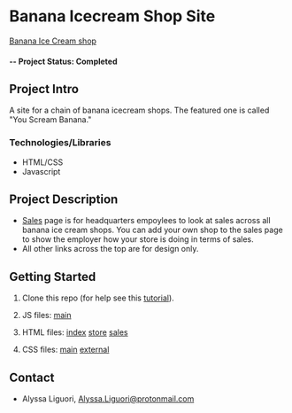 # Banana Icecream Shop Site

[Banana Ice Cream shop](https://ali0003433.github.io/banana-icecream-shop/)

#### -- Project Status: Completed

## Project Intro
A site for a chain of banana icecream shops. The featured one is called "You Scream Banana."

### Technologies/Libraries

* HTML/CSS 
* Javascript
 

## Project Description
- [Sales](https://ali0003433.github.io/banana-icecream-shop-page/sales.html) page is for headquarters empoylees to look at sales across all banana ice cream shops. You can add your own shop to the sales page to show the employer how your store is doing in terms of sales. 
- All other links across the top are for design only. 

## Getting Started

1. Clone this repo (for help see this [tutorial](https://help.github.com/articles/cloning-a-repository/)).

2. JS files:
[main](https://github.com/ali0003433/banana-icecream-shop/blob/master/main.js)

3. HTML files:
[index](https://github.com/ali0003433/banana-icecream-shop/blob/master/index.html)
[store](https://github.com/ali0003433/banana-icecream-shop/blob/master/store.html)
[sales](https://github.com/ali0003433/banana-icecream-shop/blob/master/sales.html)

4. CSS files: 
[main](https://github.com/ali0003433/banana-icecream-shop/blob/master/main.css)
[external](https://github.com/ali0003433/banana-icecream-shop/blob/master/external.css)


## Contact
* Alyssa Liguori, Alyssa.Liguori@protonmail.com 

